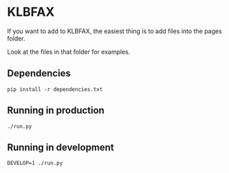 # KLBFAX

If you want to add to KLBFAX, the easiest thing is to add files into the pages folder.

Look at the files in that folder for examples.

## Dependencies
```shell
pip install -r dependencies.txt
```

## Running in production
```shell
./run.py
```

## Running in development
```shell
DEVELOP=1 ./run.py
```
